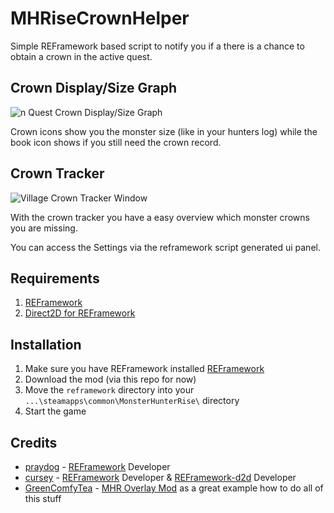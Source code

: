 # MHRiseCrownHelper
Simple REFramework based script to notify you if a there is a chance to obtain a crown in the active quest.

## Crown Display/Size Graph
![n Quest Crown Display/Size Graph](https://user-images.githubusercontent.com/24358964/188282077-7292419c-0db8-4f88-b2c9-cb592272f46f.png)

Crown icons show you the monster size (like in your hunters log) while the book icon shows if you still need the crown record.

## Crown Tracker
![Village Crown Tracker Window](https://user-images.githubusercontent.com/24358964/188281023-89a39abe-9c40-4273-a82c-4c1b43c60c51.png)

With the crown tracker you have a easy overview which monster crowns you are missing.

You can access the Settings via the reframework script generated ui panel.

## Requirements
1. [REFramework](https://www.nexusmods.com/monsterhunterrise/mods/26)
2. [Direct2D for REFramework](https://www.nexusmods.com/monsterhunterrise/mods/134)

## Installation
1. Make sure you have REFramework installed [REFramework](https://github.com/praydog/REFramework) 
2. Download the mod (via this repo for now)
3. Move the `reframework` directory into your `...\steamapps\common\MonsterHunterRise\` directory
4. Start the game

## Credits
- [praydog](https://github.com/praydog) - [REFramework](https://github.com/praydog/REFramework) Developer
- [cursey](https://github.com/cursey/) - [REFramework]() Developer & [REFramework-d2d](https://github.com/cursey/reframework-d2d) Developer
- [GreenComfyTea](https://github.com/GreenComfyTea) - [MHR Overlay Mod]() as a great example how to do all of this stuff
